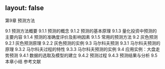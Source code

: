 layout: false
---

第9章 预测方法


9.1 预测方法概要
9.1.1 预测的概念
9.1.2 预测的基本原理
9.1.3 量化投资中预测的主要内容
9.1.4 预测的准确度评价及影响因素
9.1.5 常用的预测方法
9.2 灰色预测
9.2.1 灰色预测原理
9.2.2 灰色预测的实例
9.3 马尔科夫预测
9.3.1 马尔科夫预测的原理
9.3.2 马尔科夫过程的特性
9.3.3 马尔科夫预测的实例
9.4 应用实例：大盘走势预测
9.4.1 数据的选取及模型的建立
9.4.2 预测过程
9.4.3 预测结果与分析
9.5 本章小结
参考文献
